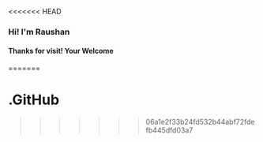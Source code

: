 <<<<<<< HEAD
### Hi! I'm Raushan
#### Thanks for visit! Your Welcome
=======
# .GitHub
>>>>>>> 06a1e2f33b24fd532b44abf72fdefb445dfd03a7
